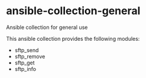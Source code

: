 # ansible-collection-general

Ansible collection for general use

This ansible collection provides the following modules:
 - sftp_send
 - sftp_remove
 - sftp_get
 - sftp_info
